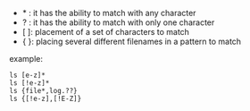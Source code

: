 

-  \* : it has the ability to match with any character
-  ? : it has the ability to match with only one character
-  [ ]: placement of a set of characters to match
-  { }: placing several different filenames in a pattern to match

  example:
```
ls [e-z]*
ls [!e-z]*
ls {file*,log.??}
ls {[!e-z],[!E-Z]}
```

  
